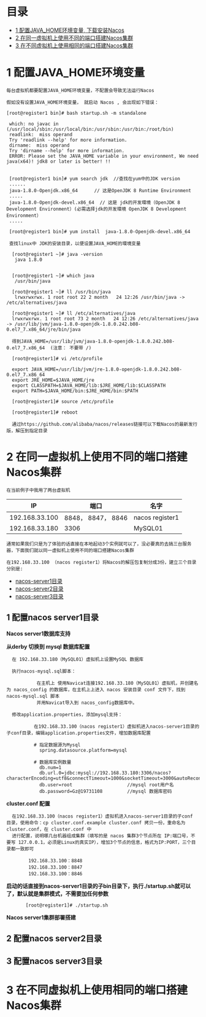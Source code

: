 # 目录
* [1 配置JAVA_HOME环境变量, 下载安装Nacos](#1-配置JAVA_HOME环境变量)
* [2 在同一虚拟机上使用不同的端口搭建Nacos集群](#2-在同一虚拟机上使用不同的端口搭建Nacos集群)
* [3 在不同虚拟机上使用相同的端口搭建Nacos集群](#3-在不同虚拟机上使用相同的端口搭建Nacos集群)

# 1 配置JAVA_HOME环境变量
   
    每台虚拟机都要配置JAVA_HOME环境变量，不配置会导致无法运行Nacos
  
    假如没有设置JAVA_HOME环境变量， 就启动 Nacos , 会出现如下错误：
   
    [root@register1 bin]# bash startup.sh -m standalone

     which: no javac in (/usr/local/sbin:/usr/local/bin:/usr/sbin:/usr/bin:/root/bin)
     readlink:  miss operand 
     Try 'readlink --help' for more information.
     dirname:  miss operand 
     Try 'dirname --help' for more information.
     ERROR: Please set the JAVA_HOME variable in your environment, We need java(x64)! jdk8 or later is better! !!
     
     
     [root@register1 bin]# yum search jdk  //查找在yum中的JDK version
     ......
     java-1.8.0-Openjdk.x86_64      // 这是OpenJDK 8 Runtime Environment
     .....
     java-1.8.0-Openjdk-devel.x86_64  // 这是 jdk的开发環境（OpenJDK 8 Development Environment）(必需选择jdk的开发環境 OpenJDK 8 Development Environment）
     .....
   
     [root@register1 bin]# yum install  java-1.8.0-Openjdk-devel.x86_64
     
     查找linux中 JDK的安装目录，以便设置JAVA_HOME的環境变量
     
      [root@register1 ~]# java -version
       java 1.8.0
      
      
      [root@register1 ~]# which java
       /usr/bin/java
      
      [root@register1 ~]# ll /usr/bin/java 
       lrwxrwxrwx. 1 root root 22 2 month   24 12:26 /usr/bin/java -> /etc/alternatives/java
       
      [root@register1 ~]# ll /etc/alternatives/java
      lrwxrwxrwx. 1 root root 73 2 month   24 12:26 /etc/alternatives/java -> /usr/lib/jvm/java-1.8.0-openjdk-1.8.0.242.b08-0.el7_7.x86_64/jre/bin/java 
      
      得到JAVA_HOME=/usr/lib/jvm/java-1.8.0-openjdk-1.8.0.242.b08-0.el7_7.x86_64  (注意： 不要带 /)
      
      [root@register1]# vi /etc/profile
      
      export JAVA_HOME=/usr/lib/jvm/jre-1.8.0-openjdk-1.8.0.242.b08-0.el7_7.x86_64         
      export JRE_HOME=$JAVA_HOME/jre
      export CLASSPATH=$JAVA_HOME/lib:$JRE_HOME/lib:$CLASSPATH
      export PATH=$JAVA_HOME/bin:$JRE_HOME/bin:$PATH
      
      [root@register1]# source /etc/profile
      
      [root@register1]# reboot

      通过https://github.com/alibaba/nacos/releases链接可以下载Nacos的最新发行版，解压到指定目录
 
# 2 在同一虚拟机上使用不同的端口搭建Nacos集群

    在当前例子中我用了两台虚拟机
    
IP|端口|名字|
--|---|--|
192.168.33.100 |8848， 8847， 8846|nacos register1|
192.168.33.180	|3306|MySQL01|


    通常如果我们只是为了体验的话直接在本地起动3个实例就可以了，没必要真的去搞三台服务器，下面我们就以同一虚拟机上使用不同的端口搭建Nacos集群  

    在192.168.33.100 （nacos register1）将Nacos的解压包复制分成3份，建立三个目录分别是:

 * [nacos-server1目录](#1-配置nacos-server1)
 * [nacos-server2目录](#2-配置nacos-server2)
 * [nacos-server3目录](#3-配置nacos-server3)
    
 ## 1 配置nacos server1目录
 
 **Nacos server1数据库支持**
 
   **从derby 切换到 mysql 数据库配置**   
   
      在 192.168.33.180（MySQL01）虚拟机上设置MySQL 数据库
      
      执行nacos-mysql.sql脚本：
      
               在主机上 使用Navicat连接192.168.33.180（MySQL01）虚拟机，并创建名为 nacos_config 的数据库，在主机上上进入 nacos 安装目录 conf 文件下，找到 nacos-mysql.sql 脚本
               并用Navicat导入到 nacos_config数据库中。
          
      修改application.properties，添加mysql支持：
      
              在192.168.33.100（nacos register1）虚拟机进入nacos-server1目录的子conf目录，编辑application.properties文件，增加数据库配置

              # 指定数据源为Mysql
                spring.datasource.platform=mysql

              # 数据库实例数量
                db.num=1
                db.url.0=jdbc:mysql://192.168.33.180:3306/nacos?characterEncoding=utf8&connectTimeout=1000&socketTimeout=3000&autoReconnect=true
                db.user=root                    //mysql root用户名
                db.password=Gz@19731108         //mysql 数据库密码

   **cluster.conf 配置**
   
      在192.168.33.100（nacos register1）虚拟机进入nacos-server1目录的子conf 目录，使用命令：cp cluster.conf.example cluster.conf 拷贝一份，重命名为 cluster.conf，在 cluster.conf 中
      进行配置，说明哪几台机器组成集群（填写的是 nacos 集群3个节点所在 IP:端口号，不要写 127.0.0.1，必须是Linux的真实IP），增加3个节点的信息，格式为IP:PORT，三个目录都一致即可
      
            192.168.33.100：8848
            192.168.33.100：8847
            192.168.33.100：8846
      
   **启动的话直接到nacos-server1目录的子bin目录下，执行./startup.sh就可以了，默认就是集群模式，不需要加任何参数**
   
           [root@register1]# ./startup.sh
   
 **Nacos server1集群部署搭建**
 
 
 ## 2 配置nacos server2目录
 
 ## 3 配置nacos server3目录



# 3 在不同虚拟机上使用相同的端口搭建Nacos集群

